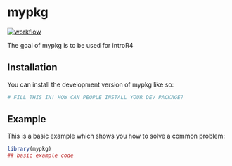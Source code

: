 
# mypkg

<!-- badges: start -->
[![workflow](https://github.com/GuidoMaggio/mypkg/actions/workflows/workflow.yml/badge.svg)](https://github.com/GuidoMaggio/mypkg/actions/workflows/workflow.yml)
<!-- badges: end -->

The goal of mypkg is to be used for introR4

## Installation

You can install the development version of mypkg like so:

``` r
# FILL THIS IN! HOW CAN PEOPLE INSTALL YOUR DEV PACKAGE?
```

## Example

This is a basic example which shows you how to solve a common problem:

``` r
library(mypkg)
## basic example code
```

